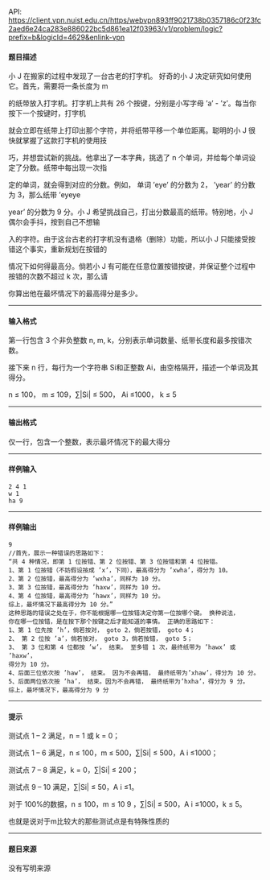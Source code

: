 API: https://client.vpn.nuist.edu.cn/https/webvpn893ff9021738b0357186c0f23fc2aed6e24ca283e886022bc5d861ea12f03963/v1/problem/logic?prefix=b&logicId=4629&enlink-vpn

#### 题目描述

小 J 在搬家的过程中发现了一台古老的打字机。 好奇的小 J 决定研究如何使用它。首先，需要将一条长度为 m 

的纸带放入打字机。打字机上共有 26 个按键，分别是小写字母 ’a’ - ’z’。每当你按下一个按键时，打字机

就会立即在纸带上打印出那个字符，并将纸带平移一个单位距离。聪明的小 J 很快就掌握了这款打字机的使用技

巧，并想尝试新的挑战。他拿出了一本字典，挑选了 n 个单词，并给每个单词设定了分数。纸带中每出现一次指

定的单词，就会得到对应的分数。例如， 单词 ’eye’ 的分数为 2， ’year’ 的分数为 3，那么纸带 ’eyeye

year’ 的分数为 9 分。小 J 希望挑战自己，打出分数最高的纸带。特别地，小 J 偶尔会手抖，按到自己不想输

入的字符。由于这台古老的打字机没有退格（删除）功能，所以小 J 只能接受按错这个事实，重新规划在按错的

情况下如何得最高分。倘若小 J 有可能在任意位置按错按键，并保证整个过程中按错的次数不超过 k 次，那么请

你算出他在最坏情况下的最高得分是多少。

---

#### 输入格式

第一行包含 3 个非负整数 n, m, k，分别表示单词数量、纸带长度和最多按错次数。

接下来 n 行，每行为一个字符串 Si和正整数 Ai，由空格隔开，描述一个单词及其得分。

n ≤ 100， m ≤ 109，∑|Si| ≤ 500， Ai ≤1000， k ≤ 5

---

#### 输出格式

仅一行，包含一个整数，表示最坏情况下的最大得分

---

#### 样例输入
```
2 4 1
w 1
ha 9
```

---

#### 样例输出
```
9
//首先，展示一种错误的思路如下：
“共 4 种情况，即第 1 位按错、第 2 位按错、第 3 位按错和第 4 位按错。
1、第 1 位按错（不妨假设按成 ’x’，下同），最高得分为 ’xwha’，得分为 10。
2、第 2 位按错，最高得分为 ’wxha’，同样为 10 分。
3、第 3 位按错，最高得分为 ’haxw’，同样为 10 分。
4、第 4 位按错，最高得分为 ’hawx’，同样为 10 分。
综上，最坏情况下最高得分为 10 分。”
这种思路的错误之处在于，你不能根据哪一位按错决定你第一位按哪个键。 换种说法，
你在哪一位按错，是在按下那个按键之后才能知道的事情。 正确的思路如下：
1、第 1 位先按 ’h’，倘若按对， goto 2，倘若按错， goto 4；
2、 第 2 位按 ’a’，倘若按对， goto 3，倘若按错， goto 5；
3、 第 3 位和第 4 位都按 ’w’， 结束。 至多错 1 次，最终纸带为 ’hawx’ 或 ’haxw’，
得分为 10 分。
4、后面三位依次按 ’haw’， 结束。 因为不会再错， 最终纸带为’xhaw’，得分为 10 分。
5、后面两位依次按 ’ha’， 结束。因为不会再错， 最终纸带为’hxha’，得分为 9 分。
综上，最坏情况下，最高得分为 9 分
```

---

#### 提示

测试点 1 – 2 满足，n = 1 或 k = 0；

测试点 1 – 6 满足，n ≤ 100，m ≤ 500，∑|Si| ≤ 500，A i ≤1000；

测试点 7 – 8 满足，k = 0，∑|Si| ≤ 200；

测试点 9 – 10 满足，∑|Si| ≤ 50，A i ≤1。

对于 100%的数据，n ≤ 100，m ≤ 10 9 ，∑|Si| ≤ 500，A i ≤1000，k ≤ 5。

也就是说对于m比较大的那些测试点是有特殊性质的

---

#### 题目来源

没有写明来源